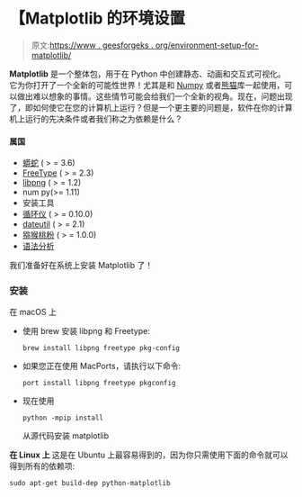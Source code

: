 # 【Matplotlib 的环境设置

> 原文:[https://www . geesforgeks . org/environment-setup-for-matplotlib/](https://www.geeksforgeeks.org/environment-setup-for-matplotlib/)

**Matplotlib** 是一个整体包，用于在 Python 中创建静态、动画和交互式可视化。它为你打开了一个全新的可能性世界！尤其是和 [Numpy](https://www.geeksforgeeks.org/python-numpy/) 或者[熊猫](https://www.geeksforgeeks.org/pandas-tutorial/)库一起使用，可以做出难以想象的事情。这些情节可能会给我们一个全新的视角。现在，问题出现了，即如何使它在您的计算机上运行？但是一个更主要的问题是，软件在你的计算机上运行的先决条件或者我们称之为依赖是什么？

#### 属国

*   [蟒蛇](https://www.python.org/downloads/) ( > = 3.6)
*   [FreeType](https://www.freetype.org/) ( > = 2.3)
*   [libpng](http://www.libpng.org/) ( > = 1.2)
*   num py(>= 1.11)
*   安装工具
*   [循环仪](https://matplotlib.org/cycler/) ( > = 0.10.0)
*   [dateutil](https://pypi.org/project/python-dateutil/) ( > = 2.1)
*   [猕猴桃粉](https://github.com/nucleic/kiwi) ( > = 1.0.0)
*   [语法分析](https://pypi.org/project/pyparsing/)

我们准备好在系统上安装 Matplotlib 了！

### 安装

在 macOS 上

*   使用 brew 安装 libpng 和 Freetype:

    ```
    brew install libpng freetype pkg-config
    ```

*   如果您正在使用 MacPorts，请执行以下命令:

    ```
    port install libpng freetype pkgconfig
    ```

*   现在使用

    ```
    python -mpip install 
    ```

    从源代码安装 matplotlib

**在 Linux 上**
这是在 Ubuntu 上最容易得到的，因为你只需使用下面的命令就可以得到所有的依赖项:

```
sudo apt-get build-dep python-matplotlib
```